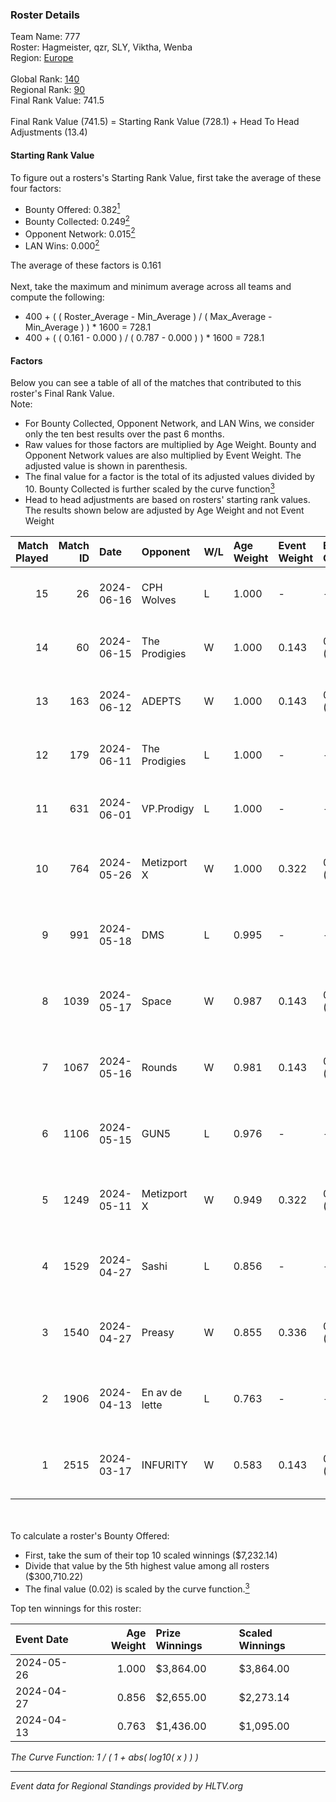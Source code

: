 ### Roster Details<br />
Team Name: 777<br />
Roster: Hagmeister, qzr, SLY, Viktha, Wenba<br />
Region: [Europe]( ../standings_europe.md)<br />
<br />
Global Rank: [140](../standings_global.md)<br />
Regional Rank: [90]( ../standings_europe.md)<br />
Final Rank Value:  741.5<br />
<br />
Final Rank Value (741.5) = Starting Rank Value (728.1) + Head To Head Adjustments (13.4)<br />

#### Starting Rank Value<br />
To figure out a rosters's Starting Rank Value, first take the average of these four factors:<br />
- Bounty Offered: 0.382[<sup>1</sup>](#table2)
- Bounty Collected: 0.249[<sup>2</sup>](#table1)
- Opponent Network: 0.015[<sup>2</sup>](#table1)
- LAN Wins: 0.000[<sup>2</sup>](#table1)

The average of these factors is 0.161<br />
<br />
Next, take the maximum and minimum average across all teams and compute the following:<br />
- 400 + ( ( Roster_Average - Min_Average ) / ( Max_Average - Min_Average ) ) * 1600 = 728.1
- 400 + ( ( 0.161 - 0.000 ) / ( 0.787 - 0.000 ) ) * 1600 = 728.1


#### Factors<br />
Below you can see a table of all of the matches that contributed to this roster's Final Rank Value.<br />
Note:<br />

- For Bounty Collected, Opponent Network, and LAN Wins, we consider only the ten best results over the past 6 months.
- Raw values for those factors are multiplied by Age Weight. Bounty and Opponent Network values are also multiplied by Event Weight. The adjusted value is shown in parenthesis.
- The final value for a factor is the total of its adjusted values divided by 10. Bounty Collected is further scaled by the curve function[<sup>3</sup>](#curveFunction)
- Head to head adjustments are based on rosters' starting rank values. The results shown below are adjusted by Age Weight and not Event Weight
<span id="table1"></span><br />


| Match Played | Match ID | Date       | Opponent       | W/L | Age Weight | Event Weight | Bounty Collected | Opponent Network | LAN Wins  | H2H Adj. | Roster                                       |
| -: | -: | :- | :- | :- | :- | :- | :- | :- | :- | -: | :- |
|           15 |       26 | 2024-06-16 | CPH Wolves     | L   | 1.000      | -            | -                | -                | -         |   -15.73 | Hagmeister, qzr, SLY, Viktha, Wenba          |
|           14 |       60 | 2024-06-15 | The Prodigies  | W   | 1.000      | 0.143        | 0.000 (0.000)    | 0.107 (0.015)    | 0 (0.000) |     9.09 | Hagmeister, qzr, SLY, Viktha, Wenba          |
|           13 |      163 | 2024-06-12 | ADEPTS         | W   | 1.000      | 0.143        | 0.003 (0.000)    | 0.036 (0.005)    | 0 (0.000) |    12.63 | Hagmeister, qzr, SLY, Viktha, Wenba          |
|           12 |      179 | 2024-06-11 | The Prodigies  | L   | 1.000      | -            | -                | -                | -         |   -21.89 | Hagmeister, qzr, SLY, Viktha, Wenba          |
|           11 |      631 | 2024-06-01 | VP.Prodigy     | L   | 1.000      | -            | -                | -                | -         |    -8.25 | Affava, Hagmeister, qzr, Viktha, Wenba       |
|           10 |      764 | 2024-05-26 | Metizport X    | W   | 1.000      | 0.322        | 0.008 (0.002)    | 0.034 (0.011)    | 0 (0.000) |    11.58 | Affava, Hagmeister, MadeInRed, Viktha, Wenba |
|            9 |      991 | 2024-05-18 | DMS            | L   | 0.995      | -            | -                | -                | -         |    -8.62 | Affava, Hagmeister, MadeInRed, Viktha, Wenba |
|            8 |     1039 | 2024-05-17 | Space          | W   | 0.987      | 0.143        | 0.007 (0.001)    | 0.419 (0.059)    | 0 (0.000) |    20.83 | Affava, Hagmeister, MadeInRed, Viktha, Wenba |
|            7 |     1067 | 2024-05-16 | Rounds         | W   | 0.981      | 0.143        | 0.000 (0.000)    | 0.000 (0.000)    | 0 (0.000) |     3.91 | Affava, Hagmeister, MadeInRed, Viktha, Wenba |
|            6 |     1106 | 2024-05-15 | GUN5           | L   | 0.976      | -            | -                | -                | -         |    -6.86 | Affava, Hagmeister, MadeInRed, Viktha, Wenba |
|            5 |     1249 | 2024-05-11 | Metizport X    | W   | 0.949      | 0.322        | 0.008 (0.002)    | 0.034 (0.010)    | 0 (0.000) |    11.73 | Affava, Hagmeister, MadeInRed, Viktha, Wenba |
|            4 |     1529 | 2024-04-27 | Sashi          | L   | 0.856      | -            | -                | -                | -         |    -1.56 | Affava, Hagmeister, MadeInRed, Viktha, Wenba |
|            3 |     1540 | 2024-04-27 | Preasy         | W   | 0.855      | 0.336        | 0.012 (0.003)    | 0.169 (0.049)    | 0 (0.000) |    15.67 | Affava, Hagmeister, MadeInRed, Viktha, Wenba |
|            2 |     1906 | 2024-04-13 | En av de lette | L   | 0.763      | -            | -                | -                | -         |   -11.64 | Affava, Hagmeister, MadeInRed, Viktha, Wenba |
|            1 |     2515 | 2024-03-17 | INFURITY       | W   | 0.583      | 0.143        | 0.000 (0.000)    | 0.000 (0.000)    | 0 (0.000) |     2.50 | Affava, Hagmeister, MadeInRed, Viktha, Wenba |

<br />
<span id="table2"></span><br />
To calculate a roster's Bounty Offered:<br />

- First, take the sum of their top 10 scaled winnings ($7,232.14)
- Divide that value by the 5th highest value among all rosters ($300,710.22)
- The final value (0.02) is scaled by the curve function.[<sup>3</sup>](#curveFunction)

Top ten winnings for this roster:<br />

| Event Date | Age Weight | Prize Winnings | Scaled Winnings |
| :- | -: | :- | :- |
| 2024-05-26 |      1.000 | $3,864.00      | $3,864.00       |
| 2024-04-27 |      0.856 | $2,655.00      | $2,273.14       |
| 2024-04-13 |      0.763 | $1,436.00      | $1,095.00       |


<span id="curveFunction"></span>_The Curve Function: 1 / ( 1 + abs( log10( x ) ) )_<br />

---
_Event data for Regional Standings provided by HLTV.org_<br />
